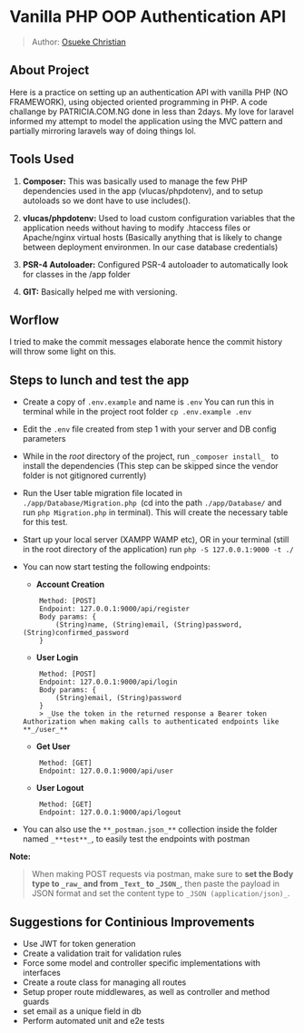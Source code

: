 # Vanilla PHP OOP Authentication API
> Author: [Osueke Christian](#)

## About Project
Here is a practice on setting up an authentication API with vanilla PHP (NO FRAMEWORK), using objected oriented programming in PHP.
A code challange by PATRICIA.COM.NG done in less than 2days.
My love for laravel informed my attempt to model the application using the MVC pattern and partially mirroring laravels way of doing things lol.

## Tools Used
1. **Composer:**
This was basically used to manage the few PHP dependencies used in the app (vlucas/phpdotenv), and to setup autoloads so we dont have to use includes().

2. **vlucas/phpdotenv:**
Used to load custom configuration variables that the application needs without having to modify .htaccess files or Apache/nginx virtual hosts (Basically anything that is likely to change between deployment environmen. In our case database credentials)

3. **PSR-4 Autoloader:**
Configured PSR-4 autoloader to automatically look for classes in the /app folder

4. **GIT:**
Basically helped me with versioning.

## Worflow
I tried to make the commit messages elaborate hence the commit history will throw some light on this.

## Steps to lunch and test the app
- Create a copy of ```.env.example``` and name is ```.env```
You can run this in terminal while in the project root folder 
```cp .env.example .env```

- Edit the ```.env``` file created from step 1 with your server and DB config parameters

- While in the _root_ directory of the project, run 
```_composer install_ ```
to install the dependencies (This step can be skipped since the vendor folder is not gitignored currently)

- Run the User table migration file located in ```./app/Database/Migration.php ```(cd into the path ```./app/Database/``` and run 
```php Migration.php```
in terminal). This will create the necessary table for this test.

- Start up your local server (XAMPP WAMP etc), OR in your terminal (still in the root directory of the application) run 
```php -S 127.0.0.1:9000 -t ./```

- You can now start testing the following endpoints:
    - **Account Creation** 
    ```
        Method: [POST]
        Endpoint: 127.0.0.1:9000/api/register
        Body params: {
            (String)name, (String)email, (String)password, (String)confirmed_password
        }
    ```
    - **User Login** 
    ```
        Method: [POST]
        Endpoint: 127.0.0.1:9000/api/login
        Body params: {
            (String)email, (String)password
        }
        > _Use the token in the returned response a Bearer token Authorization when making calls to authenticated endpoints like **_/user_**
    ```
    - **Get User** 
    ```
        Method: [GET]
        Endpoint: 127.0.0.1:9000/api/user
    ```
    - **User Logout** 
    ```
        Method: [GET]
        Endpoint: 127.0.0.1:9000/api/logout
    ``` 

- You can also use the ```**_postman.json_**``` collection inside the folder named ```_**test**_```, to easily test the endpoints with postman

**Note:** 
> When making POST requests via postman, make sure to **set the Body type to ```_raw_``` and from ```_Text_``` to ```_JSON_```**, then paste the payload in JSON format and set the content type to ```_JSON (application/json)_```.

## Suggestions for Continious Improvements
- Use JWT for token generation
- Create a validation trait for validation rules
- Force some model and controller specific implementations with interfaces
- Create a route class for managing all routes
- Setup proper route middlewares, as well as controller and method guards
- set email as a unique field in db
- Perform automated unit and e2e tests